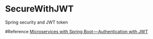 # SecureWithJWT
Spring security and JWT token

#Reference
[Microservices with Spring Boot — Authentication with JWT](https://medium.com/omarelgabrys-blog/microservices-with-spring-boot-authentication-with-jwt-part-3-fafc9d7187e8)
